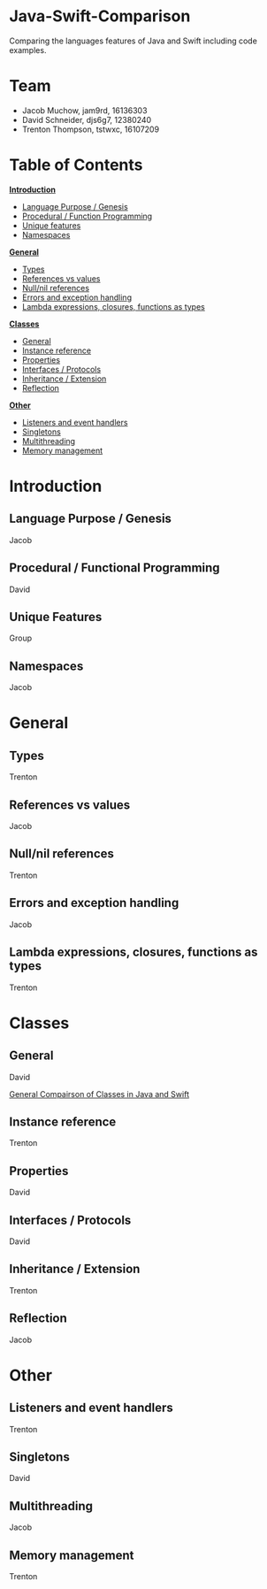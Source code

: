 # Java-Swift-Comparison
Comparing the languages features of Java and Swift including code examples.

# Team

- Jacob Muchow, jam9rd, 16136303
- David Schneider, djs6g7, 12380240
- Trenton Thompson, tstwxc, 16107209

# Table of Contents

[**Introduction**](#introduction)
  * [Language Purpose / Genesis](#language-purpose--genesis)
  * [Procedural / Function Programming](#procedural--functional-programming)
  * [Unique features](#unique-features)
  * [Namespaces](#namespaces)

[**General**](#general)
  * [Types](#types)
  * [References vs values](#references-vs-values)
  * [Null/nil references](#nullnil-references)
  * [Errors and exception handling](#errors-and-exception-handling)
  * [Lambda expressions, closures, functions as types](#lambda-expressions-closures-functions-as-types)

[**Classes**](#classes)
  * [General](#general-1)
  * [Instance reference](#instance-reference)
  * [Properties](#properties)
  * [Interfaces / Protocols](#interfaces--protocols)
  * [Inheritance / Extension](#inheritance--extension)
  * [Reflection](#reflection)

[**Other**](#other)
  * [Listeners and event handlers](#listeners-and-event-handlers)
  * [Singletons](#singletons)
  * [Multithreading](#multithreading)
  * [Memory management](#memory-management)

# Introduction

## Language Purpose / Genesis

Jacob

## Procedural / Functional Programming

David

## Unique Features

Group

## Namespaces

Jacob




# General

## Types

Trenton

## References vs values

Jacob


## Null/nil references

Trenton

## Errors and exception handling

Jacob


## Lambda expressions, closures, functions as types

Trenton





# Classes

## General

David

[General Compairson of Classes in Java and Swift](Classes.md)


## Instance reference

Trenton

## Properties

David

## Interfaces / Protocols

David

## Inheritance / Extension

Trenton

## Reflection

Jacob




# Other

## Listeners and event handlers

Trenton

## Singletons

David

## Multithreading

Jacob

## Memory management

Trenton